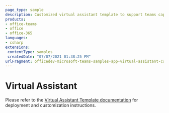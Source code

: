 ```yaml
---
page_type: sample
description: Customized virtual assistant template to support teams capabilities.
products:
- office-teams
- office
- office-365
languages:
- csharp
extensions:
 contentType: samples
 createdDate: "07/07/2021 01:38:25 PM"
urlFragment: officedev-microsoft-teams-samples-app-virtual-assistant-csharp
---
```


# Virtual Assistant

Please refer to the [Virtual Assistant Template documentation](https://microsoft.github.io/botframework-solutions/virtual-assistant/tutorials/create-assistant/csharp/1-intro/) for deployment and customization instructions.

